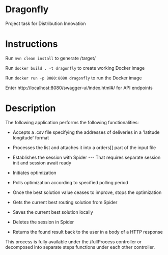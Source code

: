 # Dragonfly
Project task for Distribution Innovation


# Instructions

Run `mvn clean install` to generate /target/ 

Run `docker build . -t dragonfly` to create working Docker image

Run `docker run -p 8080:8080 dragonfly` to run the Docker image

Enter http://localhost:8080/swagger-ui/index.html#/ for API endpoints


# Description

The following application performs the following functionalities:

- Accepts a .csv file specifying the addresses of deliveries in a 'latitude longitude' format

- Processes the list and attaches it into a orders[] part of the input file

- Establishes the session with Spider
--- That requires separate session init and session await ready

- Initiates optimization 

- Polls optimization according to specified polling period

- Once the best solution value ceases to improve, stops the optimization

- Gets the current best routing solution from Spider

- Saves the current best solution locally

- Deletes the session in Spider

- Returns the found result back to the user in a body of a HTTP response


This process is fully available under the /fullProcess controller or decomposed into separate steps functions under each other controller.